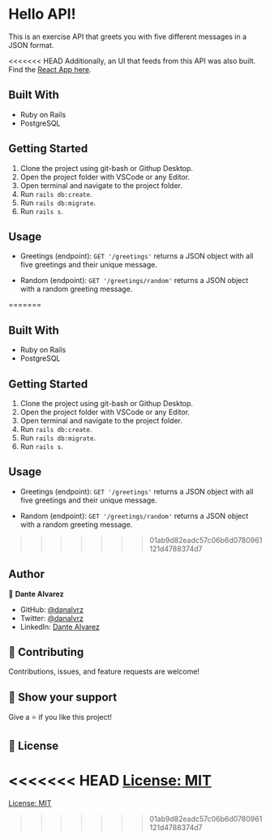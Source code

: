# Hello API!

This is an exercise API that greets you with five different messages in a JSON format. 

<<<<<<< HEAD
Additionally, an UI that feeds from this API was also built. Find the [React App here](https://github.com/danalvrz/hello-react-front-end).

## Built With

- Ruby on Rails
- PostgreSQL


## Getting Started

1. Clone the project using git-bash or Githup Desktop.
2. Open the project folder with VSCode or any Editor.
3. Open terminal and navigate to the project folder.
4. Run `rails db:create`.
5. Run `rails db:migrate`.
6. Run `rails s`.

## Usage

- Greetings (endpoint):
`GET '/greetings'`
returns a JSON object with all five greetings and their unique message.

- Random (endpoint):
`GET '/greetings/random'`
returns a JSON object with a random greeting message.


=======
## Built With

- Ruby on Rails
- PostgreSQL


## Getting Started

1. Clone the project using git-bash or Githup Desktop.
2. Open the project folder with VSCode or any Editor.
3. Open terminal and navigate to the project folder.
4. Run `rails db:create`.
5. Run `rails db:migrate`.
6. Run `rails s`.

## Usage

- Greetings (endpoint):
`GET '/greetings'`
returns a JSON object with all five greetings and their unique message.

- Random (endpoint):
`GET '/greetings/random'`
returns a JSON object with a random greeting message.


>>>>>>> 01ab9d82eadc57c06b6d0780961121d4788374d7
## Author

👤 **Dante Alvarez**

- GitHub: [@danalvrz](https://github.com/danalvrz)
- Twitter: [@danalvrz](https://twitter.com/danalvrz)
- LinkedIn: [Dante Alvarez](https://www.linkedin.com/in/dante-alvarez-p/)

## 🤝 Contributing

Contributions, issues, and feature requests are welcome!


## 👏 Show your support

Give a ⭐️ if you like this project!

## 📝 License

<<<<<<< HEAD
[License: MIT](https://opensource.org/licenses/MIT)
=======
[License: MIT](https://opensource.org/licenses/MIT)
>>>>>>> 01ab9d82eadc57c06b6d0780961121d4788374d7
